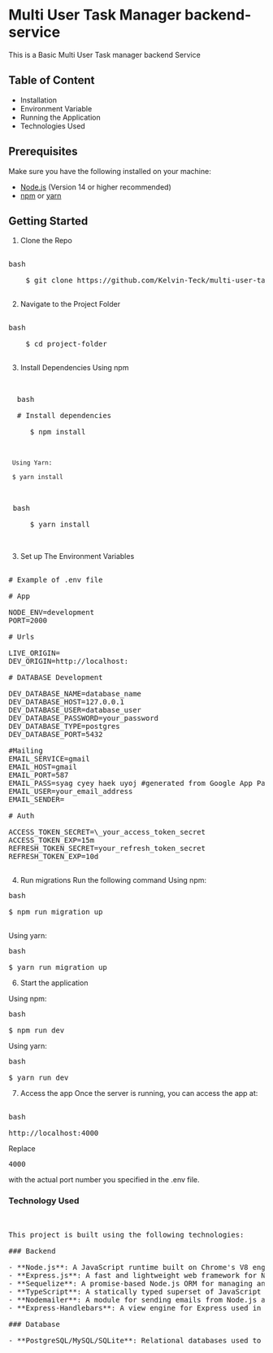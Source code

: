 # Multi User Task Manager backend-service

This is a Basic Multi User Task manager backend Service

## Table of Content

- Installation
- Environment Variable
- Running the Application
- Technologies Used

## Prerequisites

Make sure you have the following installed on your machine:

- [Node.js](https://nodejs.org/en/download/) (Version 14 or higher recommended)
- [npm](https://www.npmjs.com/get-npm) or [yarn](https://yarnpkg.com/getting-started/install)

## Getting Started

1. Clone the Repo

<pre> 
bash 

    $ git clone https://github.com/Kelvin-Teck/multi-user-task-manager.git 
    
</pre>

2. Navigate to the Project Folder
<pre> 
bash 

    $ cd project-folder

</pre>

3. Install Dependencies
   Using npm

<pre> 

  bash 
  
  # Install dependencies 
     
     $ npm install 
     
     </pre>

     Using Yarn:

     $ yarn install

<pre> 

 bash
     
     $ yarn install 
     
     </pre>

3. Set up The Environment Variables
<pre>

# Example of .env file

# App

NODE_ENV=development
PORT=2000

# Urls

LIVE_ORIGIN=
DEV_ORIGIN=http://localhost:

# DATABASE Development

DEV_DATABASE_NAME=database_name
DEV_DATABASE_HOST=127.0.0.1
DEV_DATABASE_USER=database_user
DEV_DATABASE_PASSWORD=your_password
DEV_DATABASE_TYPE=postgres
DEV_DATABASE_PORT=5432

#Mailing
EMAIL_SERVICE=gmail
EMAIL_HOST=gmail
EMAIL_PORT=587
EMAIL_PASS=syag cyey haek uyoj #generated from Google App Password
EMAIL_USER=your_email_address
EMAIL_SENDER=

# Auth

ACCESS_TOKEN_SECRET=\_your_access_token_secret
ACCESS_TOKEN_EXP=15m
REFRESH_TOKEN_SECRET=your_refresh_token_secret
REFRESH_TOKEN_EXP=10d

</pre>

4. Run migrations
   Run the following command
   Using npm:

<pre>
bash

$ npm run migration up

</pre>

Using yarn:

<pre>
bash

$ yarn run migration up
</pre>

6. Start the application

Using npm:

<pre>
bash

$ npm run dev
</pre>

Using yarn:

<pre>
bash

$ yarn run dev
</pre>

7. Access the app
   Once the server is running, you can access the app at:

<pre> 
bash

http://localhost:4000
</pre>
Replace <pre>4000</pre> with the actual port number you specified in the .env file.

### Technology Used

<pre>


This project is built using the following technologies:

### Backend

- **Node.js**: A JavaScript runtime built on Chrome's V8 engine, which allows you to build scalable server-side applications.
- **Express.js**: A fast and lightweight web framework for Node.js, used to build RESTful APIs and handle HTTP requests.
- **Sequelize**: A promise-based Node.js ORM for managing and interacting with SQL databases. It supports popular databases like MySQL, PostgreSQL, SQLite, and MSSQL.
- **TypeScript**: A statically typed superset of JavaScript that adds type definitions to improve code quality and development experience.
- **Nodemailer**: A module for sending emails from Node.js applications.
- **Express-Handlebars**: A view engine for Express used in rendering dynamic email templates.

### Database

- **PostgreSQL/MySQL/SQLite**: Relational databases used to store and manage data. The project is built with Sequelize, so it supports various SQL databases (e.g., PostgreSQL, MySQL, SQLite). You can configure the preferred database in the environment variables.</pre>